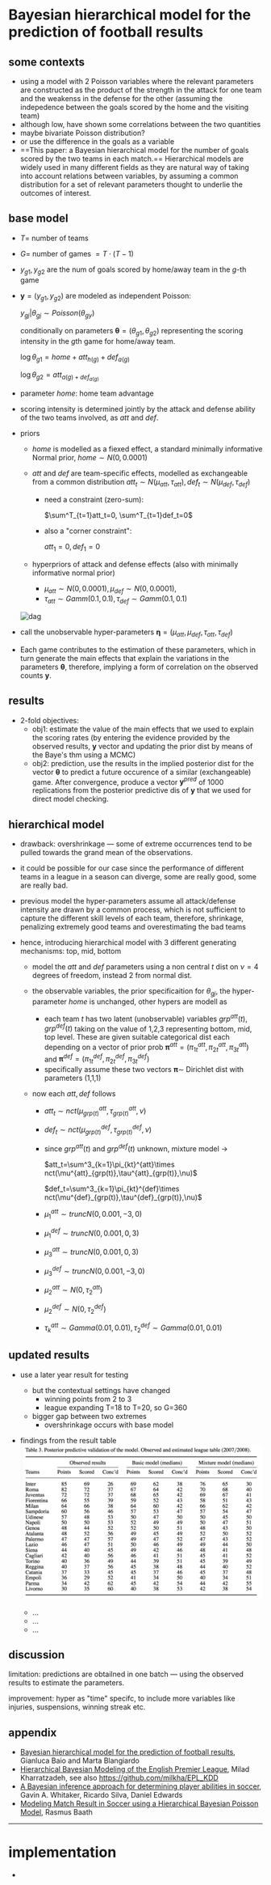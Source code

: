 #  Bayesian hierarchical model for the prediction of football results

## some contexts

- using a model with 2 Poisson variables where the relevant parameters are constructed as the product of the strength in the attack for one team and the weakenss in the defense for the other (assuming the indepedence between the goals scored by the home and the visiting team)
- although low, have shown some correlations between the two quantities
- maybe bivariate Poisson distribution?
- or use the difference in the goals as a variable
- ==This paper: a Bayesian hierarchical model for the number of goals scored by the two teams in each match.== Hierarchical models are widely used in many different fields as they are natural way of taking into account relations between variables, by assuming a common distribution for a set of relevant parameters thought to underlie the outcomes of interest.

## base model

- $T=$ number of teams

- $G=$ number of games $=T\cdot(T-1)$

- $y_{g1},y_{g2}$ are the num of goals scored by home/away team in the $g$-th game

- $\mathbf{y}=(y_{g1},y_{g2})$ are modeled as independent Poisson:

  $y_{gj}|\theta_{gj}\sim Poisson(\theta_{gy})$

  conditionally on parameters $\mathbf{\theta}=(\theta_{g1},\theta_{g2})$ representing the scoring intensity in the $g$th game for home/away team.

  $\log\theta_{g1}=home+att_{h(g)}+def_{a(g)}$

  $\log\theta_{g2}=att_{a(g)+def_{a(g)}}$

- parameter $home$: home team advantage

- scoring intensity is determined jointly by the attack and defense ability of the two teams involved, as $att$ and $def$.

- priors

  - $home$ is modelled as a fiexed effect, a standard minimally informative Normal prior, $home\sim N(0,0.0001)$

  - $att$ and $def$ are team-specific effects, modelled as exchangeable from a common distribution $att_t\sim N(\mu_{att},\tau_{att}), def_t\sim N(\mu_{def},\tau_{def})$

    - need a constraint (zero-sum):

      $\sum^T_{t=1}att_t=0, \sum^T_{t=1}def_t=0$

    - also a "corner constraint":

      $att_1=0, def_1=0$

  - hyperpriors of attack and defense effects (also with minimally informative normal prior)

    - $\mu_{att}\sim N(0,0.0001), \mu_{def}\sim N(0,0.0001),$
    - $\tau_{att}\sim Gamm(0.1,0.1), \tau_{def}\sim Gamm(0.1,0.1)$

  ![dag](dag.png)

- call the unobservable hyper-parameters $\mathbf{\eta}=(\mu_{att},\mu_{def},\tau_{att},\tau_{def})$

- Each game contributes to the estimation of these parameters, which in turn generate the main effects that explain the variations in the parameters $\mathbf{\theta}$, therefore, implying a form of correlation on the observed counts $\mathbf{y}$.

## results

- 2-fold objectives:
  - obj1: estimate the value of the main effects that we used to explain the scoring rates (by entering the evidence provided by the observed results, $\mathbf{y}$ vector and updating the prior dist by means of the Baye's thm using a MCMC)
  - obj2: prediction, use the results in the implied posterior dist for the vector $\mathbf{\theta}$ to predict a future occurence of a similar (exchangeable) game. After convergence, produce a vector $\mathbf{y}^{pred}$ of 1000 replications from the posterior predictive dis of $\mathbf{y}$ that we used for direct model checking.

## hierarchical model

- drawback: overshrinkage — some of extreme occurrences tend to be pulled towards the grand mean of the observations.

- it could be possible for our case since the performance of different teams in a league in a season can diverge, some are really good, some are really bad.

- previous model the hyper-parameters assume all attack/defense intensity are drawn by a common process, which is not sufficient to capture the different skill levels of each team, therefore, shrinkage, penalizing extremely good teams and overestimating the bad teams

- hence, introducing hierarchical model with 3 different generating mechanisms: top, mid, bottom

  - model the $att$ and $def$ parameters using a non central $t$ dist on $\nu=4$ degrees of freedom, instead 2 from normal dist.

  - the observable variables, the prior specificaition for $\theta_{gj}$, the hyper-parameter $home$ is unchanged, other hypers are modell as

    - each team $t$ has two latent (unobservable) variables $grp^{att}(t), grp^{def}(t)$ taking on the value of 1,2,3 representing bottom, mid, top level. These are given suitable categorical dist each depending on a vector of prior prob $\mathbf{\pi}^{att}=(\pi^{att}_{1t}, \pi^{att}_{2t}, \pi^{att}_{3t})$ and $\mathbf{\pi}^{def}=(\pi^{def}_{1t}, \pi^{def}_{2t}, \pi^{def}_{3t})$
    - specifically assume these two vectors $\mathbf{\pi}\sim$ Dirichlet dist with parameters (1,1,1)

  - now each $att, def$ follows

    - $att_t\sim nct(\mu^{att}_{grp(t)},\tau^{att}_{grp(t)},\nu)$

    - $def_t\sim nct(\mu^{def}_{grp(t)},\tau^{def}_{grp(t)},\nu)$

    - since $grp^{att}(t)$ and $grp^{def}(t)$ unknown, mixture model ->

      $att_t=\sum^3_{k=1}\pi_{kt}^{att}\times nct(\mu^{att}_{grp(t)},\tau^{att}_{grp(t)},\nu)$

      $def_t=\sum^3_{k=1}\pi_{kt}^{def}\times nct(\mu^{def}_{grp(t)},\tau^{def}_{grp(t)},\nu)$

    - $\mu_1^{att}\sim truncN(0,0.001,-3,0)$

    - $\mu_1^{def}\sim truncN(0,0.001,0,3)$

    - $\mu_3^{att}\sim truncN(0,0.001,0,3)$

    - $\mu_3^{def}\sim truncN(0,0.001,-3,0)$

    - $\mu_2^{att}\sim N(0,\tau_2^{att})$

    - $\mu_2^{def}\sim N(0,\tau_2^{def})$

    - $\tau_k^{att}\sim Gamma(0.01, 0.01), \tau^{def}_2\sim Gamma(0.01, 0.01)$

## updated results

- use a later year result for testing

  - but the contextual settings have changed
    - winning points from 2 to 3
    - league expanding T=18 to T=20, so G=360
  - bigger gap between two extremes
    - overshrinkage occurs with base model
- findings from the result table![table](table.png)

  - ...
  - ...
  - ...


## discussion

limitation: predictions are obtailned in one batch — using the observed results to estimate the parameters.

improvement: hyper as "time" specifc, to include more variables like injuries, suspensions, winning streak etc.

## appendix

- [Bayesian hierarchical model for the prediction of football results](https://www.tandfonline.com/doi/abs/10.1080/02664760802684177), Gianluca Baio and Marta Blangiardo
- [Hierarchical Bayesian Modeling of the English Premier League](http://mc-stan.org/events/stancon2017-notebooks/stancon2017-kharratzadeh-epl.pdf), Milad Kharratzadeh, see also https://github.com/milkha/EPL_KDD
- [A Bayesian inference approach for determining player abilities in soccer](https://arxiv.org/abs/1710.00001), Gavin A. Whitaker, Ricardo Silva, Daniel Edwards
- [Modeling Match Result in Soccer using a Hierarchical Bayesian Poisson Model](http://sumsar.net/papers/baath_2015_modeling_match_resluts_in_soccer.pdf), Rasmus Baath

---

# implementation

- 